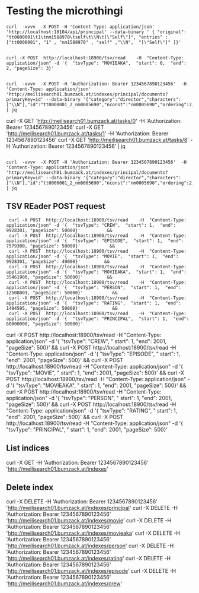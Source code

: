 # Testing the microthingi

```
curl  -vvvv  -X POST -H 'Content-Type: application/json' 'http://localhost:18104/api/principal' --data-binary ' { "original": "tt0000001\t1\tnm1588970\tself\t\\N\t[\"Self\"]", "entries" : ["tt0000001", "1" , "nm1588970" , "self" ,"\\N",  "[\"Self\"]" ]}'
```

```

curl -X POST  http://localhost:18900/tsv/read    -H  "Content-Type: application/json" -d '{  "tsvType": "MOVIEAKA",  "start": 0,  "end": 2, "pageSize": 3}'      

```

```

curl  -vvvv  -X POST -H 'Authorization: Bearer 1234567890123456'  -H 'Content-Type: application/json' 'http://meilisearch01.bumzack.at/indexes/principal/documents?primaryKey=id' --data-binary '{"category":"director","characters":["\\N"],"id":"tt0000001_2_nm0005690","nconst":"nm0005690","ordering":2,"tconst":"tt0000001"}'  | jq
```

curl -X GET 'http://meilisearch01.bumzack.at/tasks/0'      -H 'Authorization: Bearer 1234567890123456'
curl -X GET 'http://meilisearch01.bumzack.at/tasks/1'    -H 'Authorization: Bearer 1234567890123456'
curl -X GET 'http://meilisearch01.bumzack.at/tasks/8'    -H 'Authorization: Bearer 1234567890123456' | jq

```

curl  -vvvv  -X POST -H 'Authorization: Bearer 1234567890123456'  -H 'Content-Type: application/json' 'http://meilisearch01.bumzack.at/indexes/principal/documents?primaryKey=id' --data-binary '{"category":"director","characters":["\\N"],"id":"tt0000001_2_nm0005690","nconst":"nm0005690","ordering":2,"tconst":"tt0000001"}'  | jq
```

## TSV REader POST request

``` 
 curl -X POST  http://localhost:18900/tsv/read    -H  "Content-Type: application/json" -d '{  "tsvType": "CREW",  "start": 1,  "end": 9928301, "pageSize": 50000}'          && 
 curl -X POST  http://localhost:18900/tsv/read    -H  "Content-Type: application/json" -d '{  "tsvType": "EPISODE",  "start": 1,  "end": 7579300, "pageSize": 50000}'           && 
 curl -X POST  http://localhost:18900/tsv/read    -H  "Content-Type: application/json" -d '{  "tsvType": "MOVIE",  "start": 1,  "end": 9928301, "pageSize": 40000}'         && 
 curl -X POST  http://localhost:18900/tsv/read    -H  "Content-Type: application/json" -d '{  "tsvType": "MOVIEAKA",  "start": 1,  "end": 35461900, "pageSize": 50000}'         && 
 curl -X POST  http://localhost:18900/tsv/read    -H  "Content-Type: application/json" -d '{  "tsvType": "PERSON",  "start": 1,  "end": 12508003, "pageSize": 50000}'           && 
 curl -X POST  http://localhost:18900/tsv/read    -H  "Content-Type: application/json" -d '{  "tsvType": "RATING",  "start": 1,  "end": 1494595, "pageSize": 50000}'            && 
 curl -X POST  http://localhost:18900/tsv/read    -H  "Content-Type: application/json" -d '{  "tsvType": "PRINCIPAL",  "start": 1,  "end": 60000000, "pageSize": 50000}'

 ```

curl -X POST  http://localhost:18900/tsv/read    -H  "Content-Type: application/json" -d '{  "tsvType": "CREW",  "
start": 1,  "end": 2001, "pageSize": 500}' &&
curl -X POST  http://localhost:18900/tsv/read    -H  "Content-Type: application/json" -d '{  "tsvType": "EPISODE",  "
start": 1,  "end": 2001, "pageSize": 500}' &&
curl -X POST  http://localhost:18900/tsv/read    -H  "Content-Type: application/json" -d '{  "tsvType": "MOVIE",  "
start": 1,  "end": 2001, "pageSize": 500}' &&
curl -X POST  http://localhost:18900/tsv/read    -H  "Content-Type: application/json" -d '{  "tsvType": "MOVIEAKA",  "
start": 1,  "end": 2001, "pageSize": 500}' &&
curl -X POST  http://localhost:18900/tsv/read    -H  "Content-Type: application/json" -d '{  "tsvType": "PERSON",  "
start": 1,  "end": 2001, "pageSize": 500}' &&
curl -X POST  http://localhost:18900/tsv/read    -H  "Content-Type: application/json" -d '{  "tsvType": "RATING",  "
start": 1,  "end": 2001, "pageSize": 500}' &&
curl -X POST  http://localhost:18900/tsv/read    -H  "Content-Type: application/json" -d '{  "tsvType": "PRINCIPAL",  "
start": 1,  "end": 2001, "pageSize": 500}'

## List indices

curl -X GET -H 'Authorization: Bearer 1234567890123456'  'http://meilisearch01.bumzack.at/indexes'

## Delete index

curl -X DELETE -H 'Authorization: Bearer 1234567890123456'  'http://meilisearch01.bumzack.at/indexes/principal'
curl -X DELETE -H 'Authorization: Bearer 1234567890123456'  'http://meilisearch01.bumzack.at/indexes/movie'
curl -X DELETE -H 'Authorization: Bearer 1234567890123456'  'http://meilisearch01.bumzack.at/indexes/movieaka'
curl -X DELETE -H 'Authorization: Bearer 1234567890123456'  'http://meilisearch01.bumzack.at/indexes/person'
curl -X DELETE -H 'Authorization: Bearer 1234567890123456'  'http://meilisearch01.bumzack.at/indexes/rating'
curl -X DELETE -H 'Authorization: Bearer 1234567890123456'  'http://meilisearch01.bumzack.at/indexes/episode'
curl -X DELETE -H 'Authorization: Bearer 1234567890123456'  'http://meilisearch01.bumzack.at/indexes/crew'


 

 